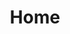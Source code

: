 ---
title: Home
home: true
heroText: php architect
tagline: This blog is work in progress, Just like ME!
actionText: Go To Github
actionLink: https://github.com/bencodezen/vuepress-blog-boilerplate

features:
- 
    title: Feature 1
    details: Feature Details
- 
    title: Feature 2
    details: Feature Details
- 
    title: Feature 3
    details: Feature Details
footer: php-architect.com 2019
---